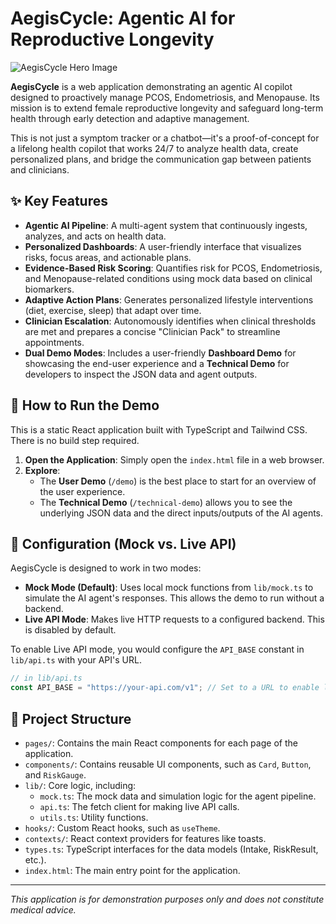 # AegisCycle: Agentic AI for Reproductive Longevity

![AegisCycle Hero Image](https://storage.googleapis.com/aistudio-ux-team-data/promo_images/aegis_readme_banner.png)

**AegisCycle** is a web application demonstrating an agentic AI copilot designed to proactively manage PCOS, Endometriosis, and Menopause. Its mission is to extend female reproductive longevity and safeguard long-term health through early detection and adaptive management.

This is not just a symptom tracker or a chatbot—it's a proof-of-concept for a lifelong health copilot that works 24/7 to analyze health data, create personalized plans, and bridge the communication gap between patients and clinicians.

## ✨ Key Features

- **Agentic AI Pipeline**: A multi-agent system that continuously ingests, analyzes, and acts on health data.
- **Personalized Dashboards**: A user-friendly interface that visualizes risks, focus areas, and actionable plans.
- **Evidence-Based Risk Scoring**: Quantifies risk for PCOS, Endometriosis, and Menopause-related conditions using mock data based on clinical biomarkers.
- **Adaptive Action Plans**: Generates personalized lifestyle interventions (diet, exercise, sleep) that adapt over time.
- **Clinician Escalation**: Autonomously identifies when clinical thresholds are met and prepares a concise "Clinician Pack" to streamline appointments.
- **Dual Demo Modes**: Includes a user-friendly **Dashboard Demo** for showcasing the end-user experience and a **Technical Demo** for developers to inspect the JSON data and agent outputs.

## 🚀 How to Run the Demo

This is a static React application built with TypeScript and Tailwind CSS. There is no build step required.

1.  **Open the Application**: Simply open the `index.html` file in a web browser.
2.  **Explore**:
    - The **User Demo** (`/demo`) is the best place to start for an overview of the user experience.
    - The **Technical Demo** (`/technical-demo`) allows you to see the underlying JSON data and the direct inputs/outputs of the AI agents.

## 🔧 Configuration (Mock vs. Live API)

AegisCycle is designed to work in two modes:

-   **Mock Mode (Default)**: Uses local mock functions from `lib/mock.ts` to simulate the AI agent's responses. This allows the demo to run without a backend.
-   **Live API Mode**: Makes live HTTP requests to a configured backend. This is disabled by default.

To enable Live API mode, you would configure the `API_BASE` constant in `lib/api.ts` with your API's URL.

```typescript
// in lib/api.ts
const API_BASE = "https://your-api.com/v1"; // Set to a URL to enable live mode
```

## 📂 Project Structure

-   `pages/`: Contains the main React components for each page of the application.
-   `components/`: Contains reusable UI components, such as `Card`, `Button`, and `RiskGauge`.
-   `lib/`: Core logic, including:
    -   `mock.ts`: The mock data and simulation logic for the agent pipeline.
    -   `api.ts`: The fetch client for making live API calls.
    -   `utils.ts`: Utility functions.
-   `hooks/`: Custom React hooks, such as `useTheme`.
-   `contexts/`: React context providers for features like toasts.
-   `types.ts`: TypeScript interfaces for the data models (Intake, RiskResult, etc.).
-   `index.html`: The main entry point for the application.

---

*This application is for demonstration purposes only and does not constitute medical advice.*
